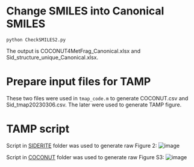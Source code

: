 # Change SMILES into Canonical SMILES
```
python CheckSMILES2.py
```
The output is COCONUT4MetFrag_Canonical.xlsx and Sid_structure_unique_Canonical.xlsx.

# Prepare input files for TAMP
These two files were used in ```tmap_code.m``` to generate COCONUT.csv and Sid_tmap20230306.csv.
The later were used to generate TAMP figure.

# TAMP script
Script in [SIDERITE](https://github.com/RuolinHe/SIDERITE/tree/main/TAMP/SIDERITE) folder was used to generate raw Figure 2:
![image](https://github.com/RuolinHe/SIDERITE/assets/76482251/c4aa52f8-b33d-4cfa-9e5f-d383303ff9a5)

Script in [COCONUT](https://github.com/RuolinHe/SIDERITE/tree/main/TAMP/COCONUT) folder was used to generate raw Figure S3:
![image](https://github.com/RuolinHe/SIDERITE/assets/76482251/7b06ae82-c6d9-4706-9e79-8bfcdcb8bb99)
